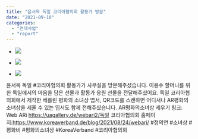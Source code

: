```yaml
---
title: "윤서옥 독일 코리아협의회 활동가 방문"
date: "2021-09-10"
categories: 
  - "연대사업"
  - "report"
---
```


- ![](https://womenandwar.net/kr/wp-content/uploads/2021/09/photo_2021-09-10_11-24-22-461x1024.jpg)
    
- ![](https://womenandwar.net/kr/wp-content/uploads/2021/09/photo_2021-09-10_11-02-25-1024x577.jpg)
    
- ![](https://womenandwar.net/kr/wp-content/uploads/2021/09/photo_2021-09-10_11-02-23.jpg)
    

윤서옥 독일 #코리아협의회 활동가가 사무실을 방문해주셨습니다. 이용수 할머니를 위한 독일에서의 마음을 담은 선물과 활동가 응원 선물을 전달해주셨어요. 독일 코리아협의회에서 제작한 베를린 평화의 소녀상 엽서, QR코드를 스캔하면 어디서나 AR평화의 소녀상을 세울 수 있는 엽서도 함께 전해주셨습니다. AR평화의소녀상 세우기 링크: Web ARi https://uagallery.de/webari2/독일 코리아협의회 홈페이지:https://www.koreaverband.de/blog/2021/08/24/webari/ #정의연 #소녀상 #평화비 #평화의소녀상 #KoreaVerband #코리아협의회
